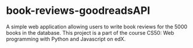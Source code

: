 # book-reviews-goodreadsAPI
A simple web application allowing users to write book reviews for the 5000 books in the database. This project is a part of the course CS50: Web programming with Python and Javascript on edX.
